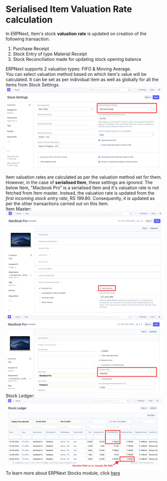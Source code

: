 
# Serialised Item Valuation Rate calculation



In ERPNext, Item's stock **valuation rate** is updated on creation of the following transaction:  
1. Purchase Receipt
2. Stock Entry of type Material Receipt
3. Stock Reconciliation made for updating stock opening balance

  
ERPNext supports 2 valuation types: FIFO & Moving Average.   
You can select valuation method based on which item's value will be calculated. It can be set as per individual item as well as globally for all the items from Stock Settings.  
![](/files/Ecw7uZV.png)  
  
Item valuation rates are calculated as per the valuation method set for them. However, in the case of **serialised Item**, these settings are *ignored*. The below Item, "Macbook Pro" is a serialised Item and it's valuation rate is not fetched from Item master. Instead, the valuation rate is updated from the *first incoming stock entry rate*, RS 199.80. Consequently, it is updated as per the other transactions carried out on this Item.  
Item Master:  
![](/files/SD7TwWD.png)  
![](/files/yhdnL5S.png)  
Stock Ledger:  
![](/files/cXFcuOu.png)  
To learn more about ERPNext Stocks module, click [here](https://erpnext.com/docs/user/manual/en/stock)


